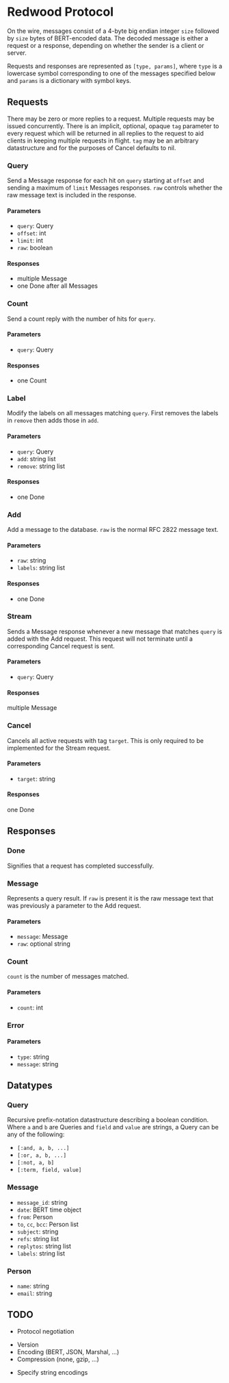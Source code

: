 Redwood Protocol
================

On the wire, messages consist of a 4-byte big endian integer `size`
followed by `size` bytes of BERT-encoded data. The decoded message is
either a request or a response, depending on whether the sender is a
client or server.

Requests and responses are represented as `[type, params]`, where `type`
is a lowercase symbol corresponding to one of the messages specified
below and `params` is a dictionary with symbol keys.

Requests
--------

There may be zero or more replies to a request. Multiple requests may be
issued concurrently. There is an implicit, optional, opaque `tag` parameter to
every request which will be returned in all replies to the request to
aid clients in keeping multiple requests in flight. `tag` may be an
arbitrary datastructure and for the purposes of Cancel defaults to nil.

### Query
Send a Message response for each hit on `query` starting at `offset`
and sending a maximum of `limit` Messages responses. `raw` controls
whether the raw message text is included in the response.

#### Parameters
*   `query`: Query
*   `offset`: int
*   `limit`: int
*   `raw`: boolean

#### Responses
*   multiple Message
*   one Done after all Messages


### Count
Send a count reply with the number of hits for `query`.

#### Parameters
*   `query`: Query

#### Responses
*   one Count


### Label
Modify the labels on all messages matching `query`. First removes the
labels in `remove` then adds those in `add`.

#### Parameters
*   `query`: Query
*   `add`: string list
*   `remove`: string list

#### Responses
*   one Done


### Add
Add a message to the database. `raw` is the normal RFC 2822 message text.

#### Parameters
*   `raw`: string
*   `labels`: string list

#### Responses
*   one Done


### Stream
Sends a Message response whenever a new message that matches `query` is
added with the Add request. This request will not terminate until a
corresponding Cancel request is sent.

#### Parameters
*   `query`: Query

#### Responses
multiple Message


### Cancel
Cancels all active requests with tag `target`. This is only required to
be implemented for the Stream request.

#### Parameters
*   `target`: string

#### Responses
one Done



Responses
---------

### Done
Signifies that a request has completed successfully.


### Message
Represents a query result. If `raw` is present it is the raw message
text that was previously a parameter to the Add request.

#### Parameters
*   `message`: Message
*   `raw`: optional string


### Count
`count` is the number of messages matched.

#### Parameters
*   `count`: int


### Error

#### Parameters
*   `type`: string
*   `message`: string



Datatypes
---------

### Query
Recursive prefix-notation datastructure describing a boolean condition.
Where `a` and `b` are Queries and `field` and `value` are strings, a
Query can be any of the following:

*   `[:and, a, b, ...]`
*   `[:or, a, b, ...]`
*   `[:not, a, b]`
*   `[:term, field, value]`


### Message
*   `message_id`: string
*   `date`: BERT time object
*   `from`: Person
*   `to`, `cc`, `bcc`: Person list
*   `subject`: string
*   `refs`: string list
*   `replytos`: string list
*   `labels`: string list


### Person
*   `name`: string
*   `email`: string


TODO
----

*   Protocol negotiation
   -   Version
   -   Encoding (BERT, JSON, Marshal, ...)
   -   Compression (none, gzip, ...)
*   Specify string encodings
